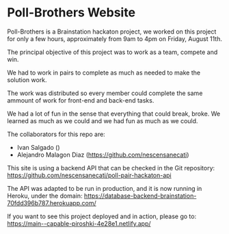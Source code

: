# Poll-Brothers Website
Poll-Brothers is a Brainstation hackaton project, we worked on this project for only a few hours, approximately from 9am to 4pm on Friday, August 11th. 

The principal objective of this project was to work as a team, compete and win. 

We had to work in pairs to complete as much as needed to make the solution work. 

The work was distributed so every member could complete the same ammount of work for front-end and back-end tasks. 

We had a lot of fun in the sense that everything that could break, broke. We learned as much as we could and we had fun as much as we could.

The collaborators for this repo are: 
- Ivan Salgado ()
- Alejandro Malagon Diaz (https://github.com/nescensanecati)

This site is using a backend API that can be checked in the Git repository: 
https://github.com/nescensanecati/poll-pair-hackaton-api

The API was adapted to be run in production, and it is now running in Heroku, under the domain: 
https://database-backend-brainstation-70fdd396b787.herokuapp.com/

If you want to see this project deployed and in action, please go to: 
https://main--capable-piroshki-4e28e1.netlify.app/
